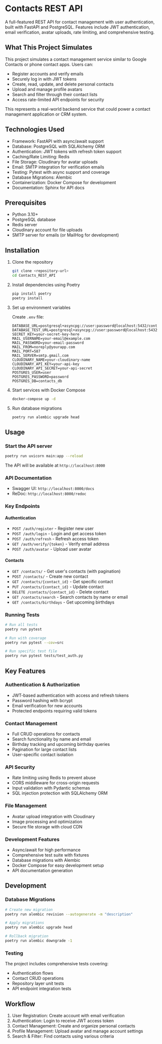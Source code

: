 # Contacts REST API

A full-featured REST API for contact management with user authentication, built with FastAPI and PostgreSQL. Features include JWT authentication, email verification, avatar uploads, rate limiting, and comprehensive testing.

## What This Project Simulates

This project simulates a contact management service similar to Google Contacts or phone contact apps. Users can:

- Register accounts and verify emails
- Securely log in with JWT tokens  
- Create, read, update, and delete personal contacts
- Upload and manage profile avatars
- Search and filter through their contact lists
- Access rate-limited API endpoints for security

This represents a real-world backend service that could power a contact management application or CRM system.

## Technologies Used

- Framework: FastAPI with async/await support
- Database: PostgreSQL with SQLAlchemy ORM
- Authentication: JWT tokens with refresh token support
- Caching/Rate Limiting: Redis
- File Storage: Cloudinary for avatar uploads
- Email: SMTP integration for verification emails
- Testing: Pytest with async support and coverage
- Database Migrations: Alembic
- Containerization: Docker Compose for development
- Documentation: Sphinx for API docs

## Prerequisites

- Python 3.10+
- PostgreSQL database
- Redis server
- Cloudinary account for file uploads
- SMTP server for emails (or MailHog for development)

## Installation

1. Clone the repository
   ```bash
   git clone <repository-url>
   cd Contacts_REST_API
   ```

2. Install dependencies using Poetry
   ```bash
   pip install poetry
   poetry install
   ```

3. Set up environment variables
   
   Create `.env` file:
   ```env
   DATABASE_URL=postgresql+asyncpg://user:password@localhost:5432/contacts_db
   DATABASE_TEST_URL=postgresql+asyncpg://user:password@localhost:5432/test_contacts_db
   SECRET_KEY=your-secret-key-here
   MAIL_USERNAME=your-email@example.com
   MAIL_PASSWORD=your-email-password
   MAIL_FROM=noreply@yourapp.com
   MAIL_PORT=587
   MAIL_SERVER=smtp.gmail.com
   CLOUDINARY_NAME=your-cloudinary-name
   CLOUDINARY_API_KEY=your-api-key
   CLOUDINARY_API_SECRET=your-api-secret
   POSTGRES_USER=user
   POSTGRES_PASSWORD=password
   POSTGRES_DB=contacts_db
   ```

4. Start services with Docker Compose
   ```bash
   docker-compose up -d
   ```

5. Run database migrations
   ```bash
   poetry run alembic upgrade head
   ```

## Usage

### Start the API server
```bash
poetry run uvicorn main:app --reload
```

The API will be available at `http://localhost:8000`

### API Documentation
- Swagger UI: `http://localhost:8000/docs`
- ReDoc: `http://localhost:8000/redoc`

### Key Endpoints

#### Authentication
- `POST /auth/register` - Register new user
- `POST /auth/login` - Login and get access token
- `POST /auth/refresh` - Refresh access token
- `GET /auth/verify/{token}` - Verify email address
- `POST /auth/avatar` - Upload user avatar

#### Contacts
- `GET /contacts/` - Get user's contacts (with pagination)
- `POST /contacts/` - Create new contact
- `GET /contacts/{contact_id}` - Get specific contact
- `PUT /contacts/{contact_id}` - Update contact
- `DELETE /contacts/{contact_id}` - Delete contact
- `GET /contacts/search` - Search contacts by name or email
- `GET /contacts/birthdays` - Get upcoming birthdays

### Running Tests
```bash
# Run all tests
poetry run pytest

# Run with coverage
poetry run pytest --cov=src

# Run specific test file
poetry run pytest tests/test_auth.py
```


## Key Features

### Authentication & Authorization
- JWT-based authentication with access and refresh tokens
- Password hashing with bcrypt
- Email verification for new accounts
- Protected endpoints requiring valid tokens

### Contact Management
- Full CRUD operations for contacts
- Search functionality by name and email
- Birthday tracking and upcoming birthday queries
- Pagination for large contact lists
- User-specific contact isolation

### API Security
- Rate limiting using Redis to prevent abuse
- CORS middleware for cross-origin requests
- Input validation with Pydantic schemas
- SQL injection protection with SQLAlchemy ORM

### File Management
- Avatar upload integration with Cloudinary
- Image processing and optimization
- Secure file storage with cloud CDN

### Development Features
- Async/await for high performance
- Comprehensive test suite with fixtures
- Database migrations with Alembic
- Docker Compose for easy development setup
- API documentation generation

## Development

### Database Migrations
```bash
# Create new migration
poetry run alembic revision --autogenerate -m "description"

# Apply migrations
poetry run alembic upgrade head

# Rollback migration
poetry run alembic downgrade -1
```

### Testing
The project includes comprehensive tests covering:
- Authentication flows
- Contact CRUD operations
- Repository layer unit tests
- API endpoint integration tests

## Workflow

1. User Registration: Create account with email verification
2. Authentication: Login to receive JWT access token
3. Contact Management: Create and organize personal contacts
4. Profile Management: Upload avatar and manage account settings
5. Search & Filter: Find contacts using various criteria